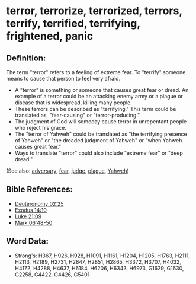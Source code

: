 # terror, terrorize, terrorized, terrors, terrify, terrified, terrifying, frightened, panic #

## Definition: ##

The term "terror" refers to a feeling of extreme fear. To "terrify" someone means to cause that person to feel very afraid.

* A "terror" is something or someone that causes great fear or dread. An example of a terror could be an attacking enemy army or a plague or disease that is widespread, killing many people.
* These terrors can be described as "terrifying." This term could be translated as, "fear-causing" or "terror-producing."
* The judgment of God will someday cause terror in unrepentant people who reject his grace.
* The "terror of Yahweh" could be translated as "the terrifying presence of Yahweh" or "the dreaded judgment of Yahweh" or "when Yahweh causes great fear."
* Ways to translate "terror" could also include "extreme fear" or "deep dread."

(See also: [adversary](../other/adversary.md), [fear](../kt/fear.md), [judge](../kt/judge.md), [plague](../other/plague.md), [Yahweh](../kt/yahweh.md))

## Bible References: ##

* [Deuteronomy 02:25](rc://en/tn/help/deu/02/25)
* [Exodus 14:10](rc://en/tn/help/exo/14/10)
* [Luke 21:09](rc://en/tn/help/luk/21/09)
* [Mark 06:48-50](rc://en/tn/help/mrk/06/48)

## Word Data: ##

* Strong's: H367, H926, H928, H1091, H1161, H1204, H1205, H1763, H2111, H2113, H2189,  H2731, H2847, H2851, H2865, H3372, H3707, H4032, H4172, H4288, H4637, H6184, H6206, H6343, H6973, G1629, G1630, G2258, G4422, G4426, G5401
